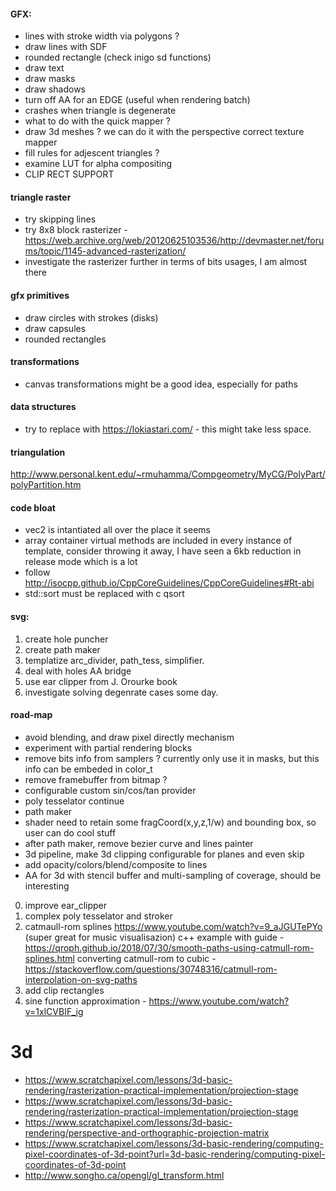 #### GFX:
- lines with stroke width via polygons ?
- draw lines with SDF
- rounded rectangle (check inigo sd functions)
- draw text
- draw masks
- draw shadows
- turn off AA for an EDGE (useful when rendering batch)
- crashes when triangle is degenerate
- what to do with the quick mapper ?
- draw 3d meshes ? we can do it with the perspective correct texture mapper
- fill rules for adjescent triangles ?
- examine LUT for alpha compositing
- CLIP RECT SUPPORT

#### triangle raster
- try skipping lines
- try 8x8 block rasterizer - https://web.archive.org/web/20120625103536/http://devmaster.net/forums/topic/1145-advanced-rasterization/
- investigate the rasterizer further in terms of bits usages, I am almost there

#### gfx primitives
- draw circles with strokes (disks)
- draw capsules
- rounded rectangles

#### transformations
- canvas transformations might be a good idea, especially for paths

#### data structures
- try to replace <vector> with https://lokiastari.com/ - this might take less space.

#### triangulation
http://www.personal.kent.edu/~rmuhamma/Compgeometry/MyCG/PolyPart/polyPartition.htm

#### code bloat
- vec2 is intantiated all over the place it seems
- array container virtual methods are included in every instance of template, consider throwing it away,
  I have seen a 6kb reduction in release mode which is a lot
- follow http://isocpp.github.io/CppCoreGuidelines/CppCoreGuidelines#Rt-abi
- std::sort must be replaced with c qsort

#### svg:
1. create hole puncher
2. create path maker
3. templatize arc_divider, path_tess, simplifier.
4. deal with holes AA bridge
5. use ear clipper from J. Orourke book
6. investigate solving degenrate cases some day.

#### road-map
- avoid blending, and draw pixel directly mechanism
- experiment with partial rendering blocks
- remove bits info from samplers ? currently only use it in masks, but this info can be embeded in color_t
- remove framebuffer from bitmap ?
- configurable custom sin/cos/tan provider
- poly tesselator continue
- path maker
- shader need to retain some fragCoord(x,y,z,1/w) and bounding box, so user can do cool stuff
- after path maker, remove bezier curve and lines painter
- 3d pipeline, make 3d clipping configurable for planes and even skip
- add opacity/colors/blend/composite to lines
- AA for 3d with stencil buffer and multi-sampling of coverage, should be interesting

0. improve ear_clipper
1. complex poly tesselator and stroker
4. catmaull-rom splines https://www.youtube.com/watch?v=9_aJGUTePYo (super great for music visualisazion)
   c++ example with guide - https://qroph.github.io/2018/07/30/smooth-paths-using-catmull-rom-splines.html
   converting catmull-rom to cubic - https://stackoverflow.com/questions/30748316/catmull-rom-interpolation-on-svg-paths
8. add clip rectangles
9. sine function approximation - https://www.youtube.com/watch?v=1xlCVBIF_ig

# 3d
- https://www.scratchapixel.com/lessons/3d-basic-rendering/rasterization-practical-implementation/projection-stage
- https://www.scratchapixel.com/lessons/3d-basic-rendering/rasterization-practical-implementation/projection-stage
- https://www.scratchapixel.com/lessons/3d-basic-rendering/perspective-and-orthographic-projection-matrix
- https://www.scratchapixel.com/lessons/3d-basic-rendering/computing-pixel-coordinates-of-3d-point?url=3d-basic-rendering/computing-pixel-coordinates-of-3d-point
- http://www.songho.ca/opengl/gl_transform.html